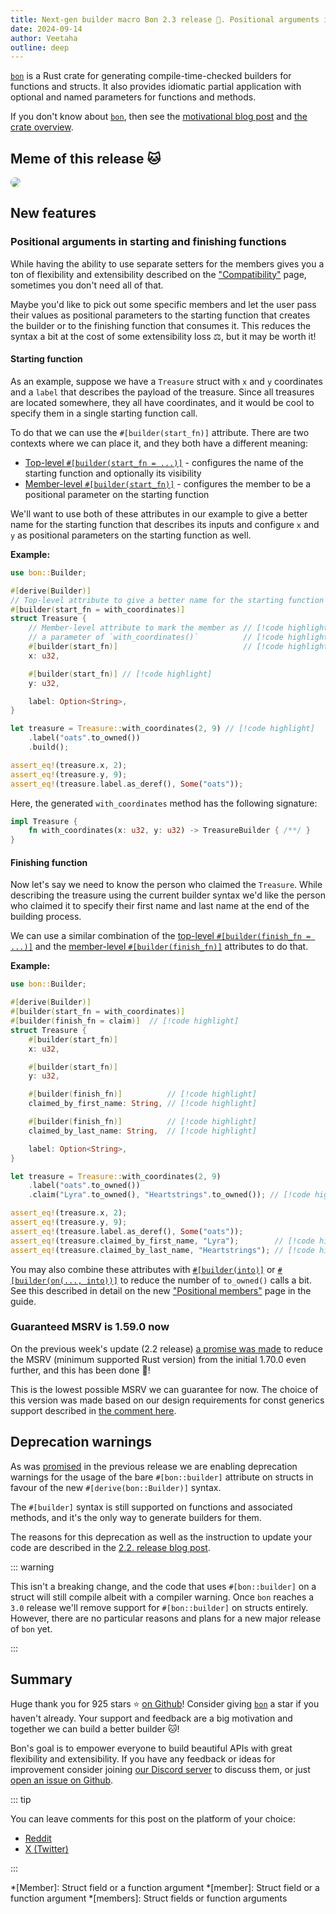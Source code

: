 ```yaml
---
title: Next-gen builder macro Bon 2.3 release 🎉. Positional arguments in starting and finishing functions 🚀
date: 2024-09-14
author: Veetaha
outline: deep
---
```


[`bon`] is a Rust crate for generating compile-time-checked builders for functions and structs. It also provides idiomatic partial application with optional and named parameters for functions and methods.

If you don't know about [`bon`], then see the [motivational blog post](./how-to-do-named-function-arguments-in-rust) and [the crate overview](../guide/overview).

## Meme of this release :cat:

<img
    src="https://github.com/user-attachments/assets/f9657e2b-1e64-4023-b239-3acc0cead350"
    data-zoomable
    style="border-radius: 15px"
/>


## New features

### Positional arguments in starting and finishing functions

While having the ability to use separate setters for the members gives you a ton of flexibility and extensibility described on the ["Compatibility"](../guide/compatibility) page, sometimes you don't need all of that.

Maybe you'd like to pick out some specific members and let the user pass their values as positional parameters to the starting function that creates the builder or to the finishing function that consumes it. This reduces the syntax a bit at the cost of some extensibility loss ⚖️, but it may be worth it!

#### Starting function

As an example, suppose we have a `Treasure` struct with `x` and `y` coordinates and a `label` that describes the payload of the treasure. Since all treasures are located somewhere, they all have coordinates, and it would be cool to specify them in a single starting function call.

To do that we can use the `#[builder(start_fn)]` attribute. There are two contexts where we can place it, and they both have a different meaning:

- [Top-level `#[builder(start_fn = ...)]`](../reference/builder#start-fn) - configures the name of the starting function and optionally its visibility
- [Member-level `#[builder(start_fn)]`](../reference/builder#start-fn-1) - configures the member to be a positional parameter on the starting function

We'll want to use both of these attributes in our example to give a better name for the starting function that describes its inputs and configure `x` and `y` as positional parameters on the starting function as well.

**Example:**

```rust
use bon::Builder;

#[derive(Builder)]
// Top-level attribute to give a better name for the starting function // [!code highlight]
#[builder(start_fn = with_coordinates)]                                // [!code highlight]
struct Treasure {
    // Member-level attribute to mark the member as // [!code highlight]
    // a parameter of `with_coordinates()`          // [!code highlight]
    #[builder(start_fn)]                            // [!code highlight]
    x: u32,

    #[builder(start_fn)] // [!code highlight]
    y: u32,

    label: Option<String>,
}

let treasure = Treasure::with_coordinates(2, 9) // [!code highlight]
    .label("oats".to_owned())
    .build();

assert_eq!(treasure.x, 2);
assert_eq!(treasure.y, 9);
assert_eq!(treasure.label.as_deref(), Some("oats"));
```

Here, the generated `with_coordinates` method has the following signature:

```rust ignore
impl Treasure {
    fn with_coordinates(x: u32, y: u32) -> TreasureBuilder { /**/ }
}
```

#### Finishing function

Now let's say we need to know the person who claimed the `Treasure`. While describing the treasure using the current builder syntax we'd like the person who claimed it to specify their first name and last name at the end of the building process.

We can use a similar combination of the [top-level `#[builder(finish_fn = ...)]`](../reference/builder#finish-fn) and the [member-level `#[builder(finish_fn)]`](../reference/builder#finish-fn-1) attributes to do that.

**Example:**

```rust
use bon::Builder;

#[derive(Builder)]
#[builder(start_fn = with_coordinates)]
#[builder(finish_fn = claim)]  // [!code highlight]
struct Treasure {
    #[builder(start_fn)]
    x: u32,

    #[builder(start_fn)]
    y: u32,

    #[builder(finish_fn)]          // [!code highlight]
    claimed_by_first_name: String, // [!code highlight]

    #[builder(finish_fn)]          // [!code highlight]
    claimed_by_last_name: String,  // [!code highlight]

    label: Option<String>,
}

let treasure = Treasure::with_coordinates(2, 9)
    .label("oats".to_owned())
    .claim("Lyra".to_owned(), "Heartstrings".to_owned()); // [!code highlight]

assert_eq!(treasure.x, 2);
assert_eq!(treasure.y, 9);
assert_eq!(treasure.label.as_deref(), Some("oats"));
assert_eq!(treasure.claimed_by_first_name, "Lyra");        // [!code highlight]
assert_eq!(treasure.claimed_by_last_name, "Heartstrings"); // [!code highlight]
```

You may also combine these attributes with [`#[builder(into)]`](../reference/builder#into) or [`#[builder(on(..., into))]`](../reference/builder#into) to reduce the number of `to_owned()` calls a bit. See this described in detail on the new ["Positional members"](../guide/positional-members#into-conversions) page in the guide.

### Guaranteed MSRV is 1.59.0 now

On the previous week's update (2.2 release) [a promise was made](./bon-builder-v2-2-release#guaranteed-msrv) to reduce the MSRV (minimum supported Rust version) from the initial 1.70.0 even further, and this has been done 🎉!

This is the lowest possible MSRV we can guarantee for now. The choice of this version was made based on our design requirements for const generics support described in [the comment here](https://github.com/elastio/bon/blob/3217b4b0349f03f0b2a5853310f420c5b8b005a7/bon/Cargo.toml#L21-L28).


## Deprecation warnings

As was [promised](./bon-builder-v2-2-release#derive-builder-syntax-for-structs) in the previous release we are enabling deprecation warnings for the usage of the bare `#[bon::builder]` attribute on structs in favour of the new `#[derive(bon::Builder)]` syntax.

The `#[builder]` syntax is still supported on functions and associated methods, and it's the only way to generate builders for them.

The reasons for this deprecation as well as the instruction to update your code are described in the [2.2. release blog post](./bon-builder-v2-2-release#derive-builder-syntax-for-structs).


::: warning

This isn't a breaking change, and the code that uses `#[bon::builder]` on a struct will still compile albeit with a compiler warning. Once `bon` reaches a `3.0` release we'll remove support for `#[bon::builder]` on structs entirely. However, there are no particular reasons and plans for a new major release of `bon` yet.

:::

## Summary

Huge thank you for 925 stars ⭐ [on Github](https://github.com/elastio/bon)! Consider giving [`bon`] a star if you haven't already. Your support and feedback are a big motivation and together we can build a better builder 🐱!

Bon's goal is to empower everyone to build beautiful APIs with great flexibility and extensibility. If you have any feedback or ideas for improvement consider joining [our Discord server](https://discord.gg/QcBYSamw4c) to discuss them, or just [open an issue on Github](https://github.com/elastio/bon/issues).

::: tip

You can leave comments for this post on the platform of your choice:
- [Reddit](https://www.reddit.com/r/rust/comments/1fgmbo7/media_nextgen_builder_macro_bon_23_release/)
- [X (Twitter)](https://x.com/veetaha/status/1834951093559648544)

:::

[`bon`]: https://github.com/elastio/bon

*[Member]: Struct field or a function argument
*[member]: Struct field or a function argument
*[members]: Struct fields or function arguments
